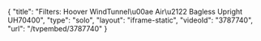 {
    "title": "Filters: Hoover WindTunnel\u00ae Air\u2122 Bagless Upright UH70400",
    "type": "solo",
    "layout": "iframe-static",
    "videoId": "3787740",
    "url": "\/tvpembed\/3787740"
}